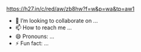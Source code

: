 https://h27.in/c/red/aw/zb8hw?f=w&p=wa&tp=aw1
- 💞️ I’m looking to collaborate on ...
- 📫 How to reach me ...
- 😄 Pronouns: ...
- ⚡ Fun fact: ...

<!---
Suitkhor/Suitkhor is a ✨ special ✨ repository because its `README.md` (this file) appears on your GitHub profile.
You can click the Preview link to take a look at your changes.
--->
